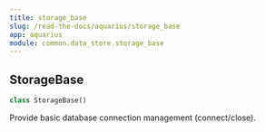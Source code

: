 ```yaml
---
title: storage_base
slug: /read-the-docs/aquarius/storage_base
app: aquarius
module: common.data_store.storage_base
---
```

## StorageBase

```python
class StorageBase()
```

Provide basic database connection management (connect/close).

